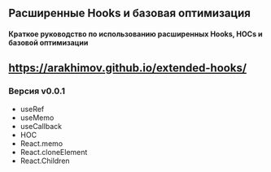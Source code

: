 ## Расширенные Hooks и базовая оптимизация

#### Краткое руководство по использованию расширенных Hooks, HOCs и базовой оптимизации

## https://arakhimov.github.io/extended-hooks/

### Версия v0.0.1

- useRef
- useMemo
- useCallback
- HOC
- React.memo
- React.cloneElement
- React.Children
